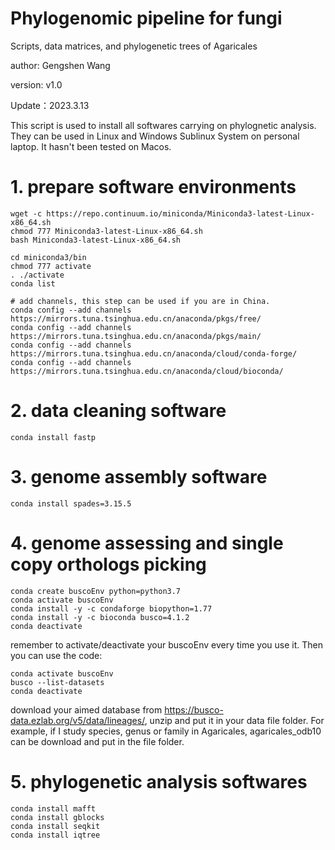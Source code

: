 # Phylogenomic pipeline for fungi  
Scripts, data matrices, and phylogenetic trees of Agaricales

author: Gengshen Wang

version: v1.0

Update：2023.3.13

This script is used to install all softwares carrying on phylognetic analysis. They can be used in Linux and Windows Sublinux System on personal laptop. It hasn't been tested on Macos.

# 1. prepare software environments
```shell
wget -c https://repo.continuum.io/miniconda/Miniconda3-latest-Linux-x86_64.sh
chmod 777 Miniconda3-latest-Linux-x86_64.sh
bash Miniconda3-latest-Linux-x86_64.sh

cd miniconda3/bin
chmod 777 activate
. ./activate
conda list

# add channels, this step can be used if you are in China.
conda config --add channels https://mirrors.tuna.tsinghua.edu.cn/anaconda/pkgs/free/
conda config --add channels https://mirrors.tuna.tsinghua.edu.cn/anaconda/pkgs/main/
conda config --add channels https://mirrors.tuna.tsinghua.edu.cn/anaconda/cloud/conda-forge/
conda config --add channels https://mirrors.tuna.tsinghua.edu.cn/anaconda/cloud/bioconda/
```

# 2. data cleaning software
```shell
conda install fastp
```

# 3. genome assembly software
```shell
conda install spades=3.15.5
```
# 4. genome assessing and single copy orthologs picking
```shell
conda create buscoEnv python=python3.7
conda activate buscoEnv
conda install -y -c condaforge biopython=1.77
conda install -y -c bioconda busco=4.1.2
conda deactivate
```
remember to activate/deactivate your buscoEnv every time you use it.
Then you can use the code:
```shell
conda activate buscoEnv
busco --list-datasets
conda deactivate
```
download your aimed database from https://busco-data.ezlab.org/v5/data/lineages/, unzip and put it in your data file folder. For example, if I study species, genus or family in Agaricales, agaricales_odb10 can be download and put in the file folder.

# 5. phylogenetic analysis softwares
```shell
conda install mafft
conda install gblocks
conda install seqkit
conda install iqtree
```

